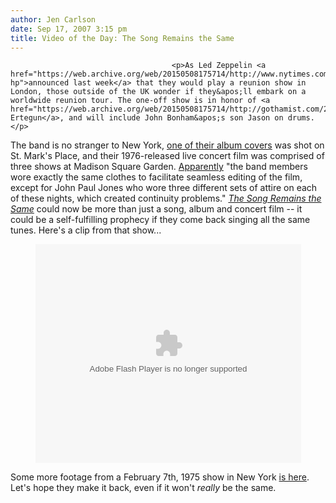 ```yaml
---
author: Jen Carlson
date: Sep 17, 2007 3:15 pm
title: Video of the Day: The Song Remains the Same
---
```


	
										<p>As Led Zeppelin <a href="https://web.archive.org/web/20150508175714/http://www.nytimes.com/2007/09/13/arts/music/13zepp.html?hp">announced last week</a> that they would play a reunion show in London, those outside of the UK wonder if they&apos;ll embark on a worldwide reunion tour. The one-off show is in honor of <a href="https://web.archive.org/web/20150508175714/http://gothamist.com/2006/12/15/ahmet_ertegun_1.php">Ahmet Ertegun</a>, and will include John Bonham&apos;s son Jason on drums. </p>

<p>The band is no stranger to New York, <a href="https://web.archive.org/web/20150508175714/http://gothamist.com/2006/04/16/physical_graffi_1.php">one of their album covers</a> was shot on St. Mark&apos;s Place, and their 1976-released live concert film was comprised of three shows at Madison Square Garden. <a href="https://web.archive.org/web/20150508175714/http://en.wikipedia.org/wiki/The_Song_Remains_the_Same_%28film%29#Original_filming">Apparently</a> &quot;the band members wore exactly the same clothes to facilitate seamless editing of the film, except for John Paul Jones who wore three different sets of attire on each of these nights, which created continuity problems.&quot; <a href="https://web.archive.org/web/20150508175714/http://www.imdb.com/title/tt0075244"><em>The Song Remains the Same</em></a> could now be more than just a song, album and concert film -- it could be a self-fulfilling prophecy if they come back singing all the same tunes. Here&apos;s a clip from that show...</p>

<center><object width="425" height="350"><param name="movie" value="http://www.youtube.com/v/1z8kY5q8Gcg"><param name="wmode" value="transparent"><embed src="https://web.archive.org/web/20150508175714oe_/http://www.youtube.com/v/1z8kY5q8Gcg" type="application/x-shockwave-flash" wmode="transparent" width="425" height="350"></object></center>

<p>Some more footage from a February 7th, 1975 show in New York <a href="https://web.archive.org/web/20150508175714/http://www.youtube.com/watch?v=o7FewICETyA">is here</a>. Let&apos;s hope they make it back, even if it won&apos;t <em>really</em> be the same.</p>					
										
									
				